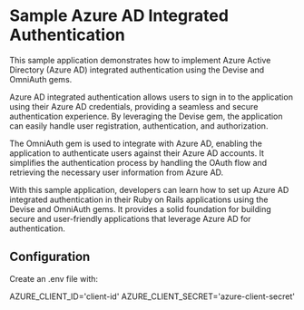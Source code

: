 # Sample Azure AD Integrated Authentication

This sample application demonstrates how to implement Azure Active Directory (Azure AD) integrated authentication using the Devise and OmniAuth gems.

Azure AD integrated authentication allows users to sign in to the application using their Azure AD credentials, providing a seamless and secure authentication experience. By leveraging the Devise gem, the application can easily handle user registration, authentication, and authorization.

The OmniAuth gem is used to integrate with Azure AD, enabling the application to authenticate users against their Azure AD accounts. It simplifies the authentication process by handling the OAuth flow and retrieving the necessary user information from Azure AD.

With this sample application, developers can learn how to set up Azure AD integrated authentication in their Ruby on Rails applications using the Devise and OmniAuth gems. It provides a solid foundation for building secure and user-friendly applications that leverage Azure AD for authentication.


## Configuration


Create an .env file with:

AZURE_CLIENT_ID='client-id'
AZURE_CLIENT_SECRET='azure-client-secret'


